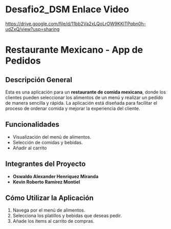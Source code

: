 # Desafio2_DSM Enlace Video
https://drive.google.com/file/d/11bb2Va2xLQoLrOW9KKlTPqbn0h-udZxQ/view?usp=sharing

# Restaurante Mexicano - App de Pedidos

## Descripción General
Esta es una aplicación para un **restaurante de comida mexicana**, donde los clientes pueden seleccionar los alimentos de un menú y realizar un pedido de manera sencilla y rápida. La aplicación está diseñada para facilitar el proceso de ordenar comida y mejorar la experiencia del cliente.

## Funcionalidades
- Visualización del menú de alimentos.
- Selección de comidas y bebidas.
- Añadir al carrito 

## Integrantes del Proyecto
- **Oswaldo Alexander Henríquez Miranda**
- **Kevin Roberto Ramírez Montiel**

## Cómo Utilizar la Aplicación
1. Navega por el menú de alimentos.
2. Selecciona los platillos y bebidas que deseas pedir.
3. Añade los ítems al carrito de compras.

